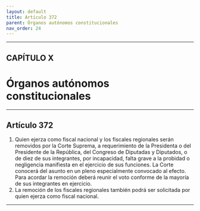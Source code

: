 ```yaml
---
layout: default
title: Artículo 372
parent: Órganos autónomos constitucionales
nav_order: 24
---
```


---

## CAPÍTULO X
# Órganos autónomos constitucionales

---

## Artículo 372

1. Quien ejerza como fiscal nacional y los fiscales regionales serán removidos por la Corte Suprema, a requerimiento de la Presidenta o del Presidente de la República, del Congreso de Diputadas y Diputados, o de diez de sus integrantes, por incapacidad, falta grave a la probidad o negligencia manifiesta en el ejercicio de sus funciones. La Corte conocerá del asunto en un pleno especialmente convocado al efecto. Para acordar la remoción deberá reunir el voto conforme de la mayoría de sus integrantes en ejercicio.
2. La remoción de los fiscales regionales también podrá ser solicitada por quien ejerza como fiscal nacional.

---
